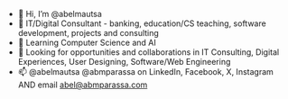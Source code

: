 - 👋 Hi, I’m @abelmautsa
- 👀 IT/Digital Consultant - banking, education/CS teaching, software development, projects and consulting
- 🌱 Learning Computer Science and AI
- 💞️ Looking for opportunities and collaborations in IT Consulting, Digital Experiences, User Designing, Software/Web Engineering
- 📫 @abelmautsa @abmparassa on LinkedIn, Facebook, X, Instagram AND email abel@abmparassa.com


<!---
abelmautsa/abelmautsa is a ✨ special ✨ repository because its `README.md` (this file) appears on your GitHub profile.
You can click the Preview link to take a look at your changes.
--->
